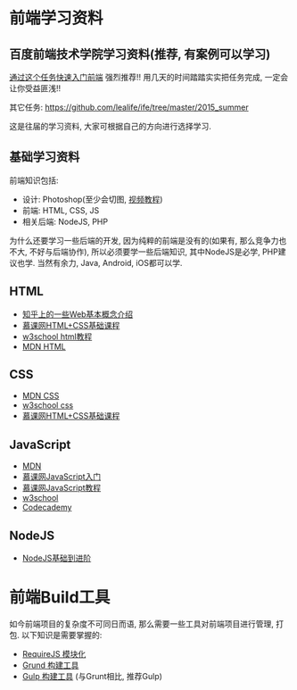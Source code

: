 # 前端学习资料

## 百度前端技术学院学习资料(推荐, 有案例可以学习)

[通过这个任务快速入门前端](https://github.com/lealife/ife/tree/master/2015_spring/task/task0001) 强烈推荐!! 用几天的时间踏踏实实把任务完成, 一定会让你受益匪浅!!

其它任务:
https://github.com/lealife/ife/tree/master/2015_summer

这是往届的学习资料, 大家可根据自己的方向进行选择学习.

## 基础学习资料

前端知识包括:
- 设计: Photoshop(至少会切图, [视频教程](http://www.iqiyi.com/w_19rsi0a0kl.html))
- 前端: HTML, CSS, JS
- 相关后端: NodeJS, PHP

为什么还要学习一些后端的开发, 因为纯粹的前端是没有的(如果有, 那么竞争力也不大, 不好与后端协作), 所以必须要学一些后端知识, 其中NodeJS是必学, PHP建议也学. 当然有余力, Java, Android, iOS都可以学.

## HTML

- [知乎上的一些Web基本概念介绍](http://www.zhihu.com/question/22689579)
- [慕课网HTML+CSS基础课程](http://www.imooc.com/learn/9)
- [w3school html教程](http://w3school.com.cn/html/index.asp)
- [MDN HTML](https://developer.mozilla.org/zh-CN/docs/Web/HTML/Introduction)

## CSS

- [MDN CSS](https://developer.mozilla.org/zh-CN/docs/Web/Guide/CSS/Getting_started)
- [w3school css](http://w3school.com.cn/css/index.asp)
- [慕课网HTML+CSS基础课程](http://www.imooc.com/learn/9)

## JavaScript

- [MDN](https://developer.mozilla.org/zh-CN/docs/Web/JavaScript)
- [慕课网JavaScript入门](http://www.imooc.com/learn/36)
- [慕课网JavaScript教程](http://www.imooc.com/learn/10)
- [w3school](http://www.w3school.com.cn/js/)
- [Codecademy](http://www.codecademy.com/tracks/javascript)

## NodeJS

- [NodeJS基础到进阶](http://blog.fens.me/series-nodejs)

# 前端Build工具

如今前端项目的复杂度不可同日而语, 那么需要一些工具对前端项目进行管理, 打包. 以下知识是需要掌握的:

- [RequireJS 模块化](http://www.requirejs.org/)
- [Grund 构建工具](http://www.gruntjs.net/)
- [Gulp 构建工具](http://www.gulpjs.com.cn/) (与Grunt相比, 推荐Gulp)

